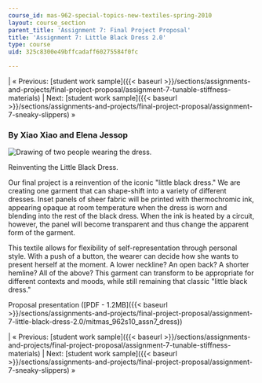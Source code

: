 ```yaml
---
course_id: mas-962-special-topics-new-textiles-spring-2010
layout: course_section
parent_title: 'Assignment 7: Final Project Proposal'
title: 'Assignment 7: Little Black Dress 2.0'
type: course
uid: 325c8300e49bffcadaff60275584f0fc

---
```


| « Previous: [student work sample]({{< baseurl >}}/sections/assignments-and-projects/final-project-proposal/assignment-7-tunable-stiffness-materials) | Next: [student work sample]({{< baseurl >}}/sections/assignments-and-projects/final-project-proposal/assignment-7-sneaky-slippers) » 

### By Xiao Xiao and Elena Jessop

![Drawing of two people wearing the dress.](/courses/media-arts-and-sciences/mas-962-special-topics-new-textiles-spring-2010/assignments-and-projects/final-project-proposal/assignment-7-little-black-dress-2.0/image002.gif)  

Reinventing the Little Black Dress.

Our final project is a reinvention of the iconic "little black dress." We are creating one garment that can shape-shift into a variety of different dresses. Inset panels of sheer fabric will be printed with thermochromic ink, appearing opaque at room temperature when the dress is worn and blending into the rest of the black dress. When the ink is heated by a circuit, however, the panel will become transparent and thus change the apparent form of the garment.

This textile allows for flexibility of self-representation through personal style. With a push of a button, the wearer can decide how she wants to present herself at the moment. A lower neckline? An open back? A shorter hemline? All of the above? This garment can transform to be appropriate for different contexts and moods, while still remaining that classic "little black dress."

Proposal presentation ([PDF - 1.2MB]({{< baseurl >}}/sections/assignments-and-projects/final-project-proposal/assignment-7-little-black-dress-2.0/mitmas_962s10_assn7_dress))

| « Previous: [student work sample]({{< baseurl >}}/sections/assignments-and-projects/final-project-proposal/assignment-7-tunable-stiffness-materials) | Next: [student work sample]({{< baseurl >}}/sections/assignments-and-projects/final-project-proposal/assignment-7-sneaky-slippers) »